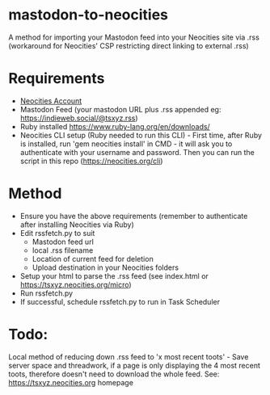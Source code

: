 # mastodon-to-neocities
A method for importing your Mastodon feed into your Neocities site via .rss (workaround for Neocities' CSP restricting direct linking to external .rss)

# Requirements
- [Neocities Account](https://neocities.org/)
- Mastodon Feed (your mastodon URL plus .rss appended eg: https://indieweb.social/@tsxyz.rss)
- Ruby installed https://www.ruby-lang.org/en/downloads/
- Neocities CLI setup (Ruby needed to run this CLI) - First time, after Ruby is installed, run 'gem neocities install' in CMD - it will ask you to authenticate with your username and password. Then you can run the script in this repo (https://neocities.org/cli)

# Method
- Ensure you have the above requirements (remember to authenticate after installing Neocities via Ruby)
- Edit rssfetch.py to suit
  - Mastodon feed url
  - local .rss filename
  - Location of current feed for deletion
  - Upload destination in your Neocities folders
- Setup your html to parse the .rss feed (see index.html or https://tsxyz.neocities.org/micro)
- Run rssfetch.py
- If successful, schedule rssfetch.py to run in Task Scheduler

# Todo:
Local method of reducing down .rss feed to 'x most recent toots' - Save server space and threadwork, if a page is only displaying the 4 most recent toots, therefore doesn't need to download the whole feed. See: https://tsxyz.neocities.org homepage
